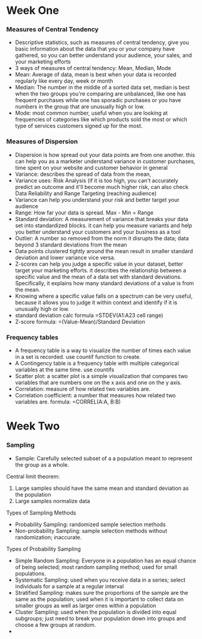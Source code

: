 # Week One
### Measures of Central Tendency
- Descriptive statistics, such as measures of central tendency, give you basic information about the data that you or your company have gathered, so you can better understand your audience, your sales, and your marketing efforts
- 3 ways of measures of central tendency: Mean, Median, Mode
- Mean: Average of data, mean is best when your data is recorded regularly like every day, week or month
- Median: The number in the middle of a sorted data set, median is best when the two groups you're comparing are unbalanced, like one has frequent purchases while one has sporadic purchases or you have numbers in the group that are unusually high or low. 
- Mode: most common number, useful when you are looking at frequencies of categories like which products sold the most or which type of services customers signed up for the most.

### Measures of Dispersion
- Dispersion is how spread out your data points are from one another. this can help you as a marketer understand variance in customer purchases, time spent on your website and customer behavior in general
- Variance: describes the spread of data from the mean,  
- Variance uses: Risk Analysis (if it is too high, you can't accurately predict an outcome and it'll become much higher risk, can also check Data Reliability and Range Targeting (reaching audience)
- Variance can help you understand your risk and better target your audience
- Range: How far your data is spread. Max - Min = Range
- Standard deviation: A measurement of variance that breaks your data set into standardized blocks. it can help you measure variants and help you better understand your customers and your business as a tool
- Outlier: A number so removed from the norm it disrupts the data; data beyond 3 standard deviations from the mean
- Data points clustered tightly around the mean result in smaller standard deviation and lower variance vice versa.
-  Z-scores can help you judge a specific value in your dataset, better target your marketing efforts. it describes the relationship between a specific value and the mean of a data set with standard deviations. Specifically, it explains how many standard deviations of a value is from the mean.
-  Knowing where a specific value falls on a spectrum can be very useful, because it allows you to judge it within context and identify if it is unusually high or low.
-  standard deviation calc formula =STDEV(A1:A23 cell range)
-  Z-score formula: =(Value-Mean)/Standard Deviation

### Frequency tables
- A frequency table is a way to visualize the number of times each value in a set is recorded. use countif function to create.
- A Contingency table is a frequency table with multiple categorical variables at the same time. use countifs 
- Scatter plot: a scatter plot is a simple visualization that compares two variables that are numbers one on the x axis and one on the y axis. 
- Correlation: measure of how related two variables are.
- Correlation coefficient: a number that measures how related two variables are. formula: =CORREL(A:A, B:B)

# Week Two
### Sampling
- Sample: Carefully selected subset of a a population meant to represent the group as a whole.

Central limit theorem:
1. Large samples should have the same mean and standard deviation as the population
2. Large samples normalize data

Types of Sampling Methods
- Probability Sampling: randomized sample selection methods
- Non-probability Sampling: sample selection methods without randomization; inaccurate.

Types of Probability Sampling
- Simple Random Sampling: Everyone in a population has an equal chance of being selected; most random sampling method; used for small populations.
- Systematic Sampling: used when you receive data in a series; select individuals for a sample at a regular interval
- Stratified Sampling: makes sure the proportions of the sample are the same as the population; used when it is important to collect data on smaller groups as well as larger ones within a population
- Cluster Sampling: used when the population is divided into equal subgroups; just need to break your population down into groups and choose a few groups at random.
- 




